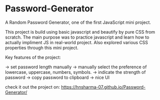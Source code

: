 # Password-Generator
A Random Password Generator, one of the first JavaScript mini project.

This project is build using basic javascript and beautify by pure CSS from scratch.
The main purpose was to practice javascript and learn how to actually impliment JS in real-world project.
Also explored various CSS properties through this mini project.

Key features of the project:

-> set password length manually
-> manually select the preference of lowercase, uppercase, numbers, symbols.
-> indicate the strength of password
-> copy password to clipboard 
-> nice UI

check it out the project on: https://hnsharma-07.github.io/Password-Generator/
